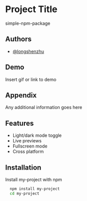 
# Project Title

simple-npm-package


## Authors

- [@longshenzhu](https://github.com/longshenzhu)


## Demo

Insert gif or link to demo


## Appendix

Any additional information goes here


## Features

- Light/dark mode toggle
- Live previews
- Fullscreen mode
- Cross platform


## Installation

Install my-project with npm

```bash
  npm install my-project
  cd my-project
```
    